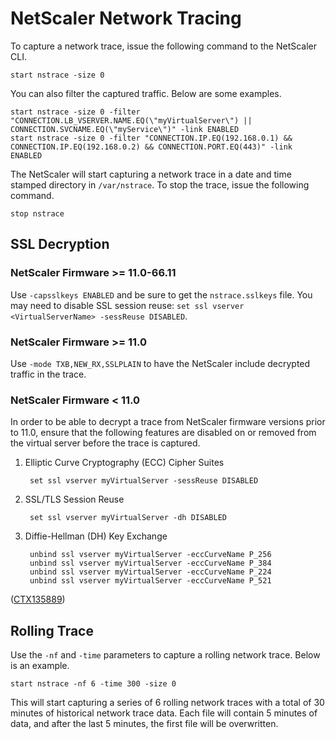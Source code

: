 # NetScaler Network Tracing
To capture a network trace, issue the following command to the NetScaler CLI.

    start nstrace -size 0

You can also filter the captured traffic.  Below are some examples.

    start nstrace -size 0 -filter "CONNECTION.LB_VSERVER.NAME.EQ(\"myVirtualServer\") || CONNECTION.SVCNAME.EQ(\"myService\")" -link ENABLED
    start nstrace -size 0 -filter "CONNECTION.IP.EQ(192.168.0.1) && CONNECTION.IP.EQ(192.168.0.2) && CONNECTION.PORT.EQ(443)" -link ENABLED

The NetScaler will start capturing a network trace in a date and time stamped directory in `/var/nstrace`. To stop the trace, issue the following command.

    stop nstrace

## SSL Decryption

### NetScaler Firmware >= 11.0-66.11
Use `-capsslkeys ENABLED` and be sure to get the `nstrace.sslkeys` file.
You may need to disable SSL session reuse: `set ssl vserver <VirtualServerName> -sessReuse DISABLED`.

### NetScaler Firmware >= 11.0
Use `-mode TXB,NEW_RX,SSLPLAIN` to have the NetScaler include decrypted traffic in the trace.

### NetScaler Firmware < 11.0
In order to be able to decrypt a trace from NetScaler firmware versions prior to 11.0, ensure that the following features are disabled on or removed from the virtual server before the trace is captured.

1. Elliptic Curve Cryptography (ECC) Cipher Suites

        set ssl vserver myVirtualServer -sessReuse DISABLED

1. SSL/TLS Session Reuse

        set ssl vserver myVirtualServer -dh DISABLED

1. Diffie-Hellman (DH) Key Exchange

        unbind ssl vserver myVirtualServer -eccCurveName P_256
        unbind ssl vserver myVirtualServer -eccCurveName P_384
        unbind ssl vserver myVirtualServer -eccCurveName P_224
        unbind ssl vserver myVirtualServer -eccCurveName P_521

([CTX135889](https://support.citrix.com/article/CTX135889))

## Rolling Trace
Use the `-nf` and `-time` parameters to capture a rolling network trace.  Below is an example.

    start nstrace -nf 6 -time 300 -size 0

This will start capturing a series of 6 rolling network traces with a total of 30 minutes of historical network trace data. Each file will contain 5 minutes of data, and after the last 5 minutes, the first file will be overwritten.
